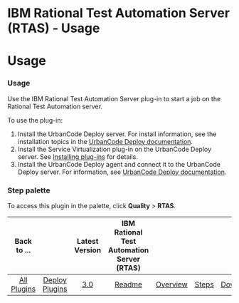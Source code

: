 
IBM Rational Test Automation Server (RTAS) - Usage
==================================================

# Usage



### Usage




 


Use the IBM Rational Test Automation Server plug-in to start a job on the Rational Test Automation server. 


To use the plug-in: 


1. Install the UrbanCode Deploy server. For install information, see the installation topics in the [UrbanCode Deploy documentation](http://www.ibm.com/support/knowledgecenter/SS4GSP/ucd_welcome.html).
2. Install the Service Virtualization plug-in on the UrbanCode Deploy server. See  [Installing plug-ins](https://www.urbancode.com/resource/installing-plug-ins-in-urbancode-products/) for details.
3. Install the UrbanCode Deploy agent and connect it to the UrbanCode Deploy server. For information, see [UrbanCode Deploy documentation](http://www.ibm.com/support/knowledgecenter/SS4GSP/ucd_welcome.html).


### Step palette


To access this plugin in the palette, click **Quality** > **RTAS**.



|Back to ...||Latest Version|IBM Rational Test Automation Server (RTAS) ||||
| :---: | :---: | :---: | :---: | :---: | :---: | :---: |
|[All Plugins](../../index.md)|[Deploy Plugins](../README.md)|[3.0](https://raw.githubusercontent.com/UrbanCode/IBM-UCD-PLUGINS/main/files/RTAS-UCD/RTAS-UCD-3.0.zip)|[Readme](README.md)|[Overview](overview.md)|[Steps](steps.md)|[Downloads](downloads.md)|
